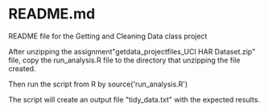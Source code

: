 README.md
==============

README file for the Getting and Cleaning Data class project

After unzipping the assignment"getdata_projectfiles_UCI HAR Dataset.zip" file,
copy the run_analysis.R file to the directory that unzipping the file created.

Then run the script from R by source('run_analysis.R')

The script will create an output file "tidy_data.txt" with the expected results.


